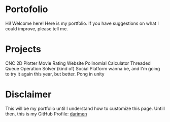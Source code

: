 # Portofolio
Hi! Welcome here! Here is my portfolio. If you have suggestions on what I could improve, please tell me.

# Projects
CNC 2D Plotter
Movie Rating Website
Polinomial Calculator
Threaded Queue Operation Solver (kind of)
Social Platform wanna be, and I'm going to try it again this year, but better.
Pong in unity

# Disclaimer
This will be my portfolio until I understand how to customize this page.
Untill then, this is my GitHub Profile: [darimen](https://github.com/Darimen)
